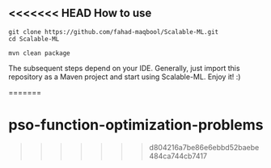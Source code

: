 <<<<<<< HEAD
How to use
----------

```
git clone https://github.com/fahad-maqbool/Scalable-ML.git
cd Scalable-ML

mvn clean package
````

The subsequent steps depend on your IDE. Generally, just import this repository as a Maven project and start using Scalable-ML.
Enjoy it! :)

=======
# pso-function-optimization-problems
>>>>>>> d804216a7be86e6ebbd52baebe484ca744cb7417
